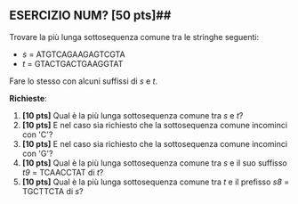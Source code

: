 ## ESERCIZIO NUM? \[50 pts\]##

Trovare la più lunga sottosequenza comune tra le stringhe seguenti:
- _s_ = ATGTCAGAAGAGTCGTA
- _t_ = GTACTGACTGAAGGTAT

Fare lo stesso con alcuni suffissi di _s_ e _t_.

__Richieste__:
1. __\[10 pts\]__ Qual è la più lunga sottosequenza comune tra _s_ e _t_?
2. __\[10 pts\]__ E nel caso sia richiesto che la sottosequenza comune incominci con 'C'?
3. __\[10 pts\]__ E nel caso sia richiesto che la sottosequenza comune incominci con 'G'?
4. __\[10 pts\]__ Qual è la più lunga sottosequenza comune tra _s_ e il suo suffisso _t9_ = TCAACCTAT di _t_?
5. __\[10 pts\]__ Qual è la più lunga sottosequenza comune tra _t_ e il prefisso _s8_ = TGCTTCTA di _s_?
